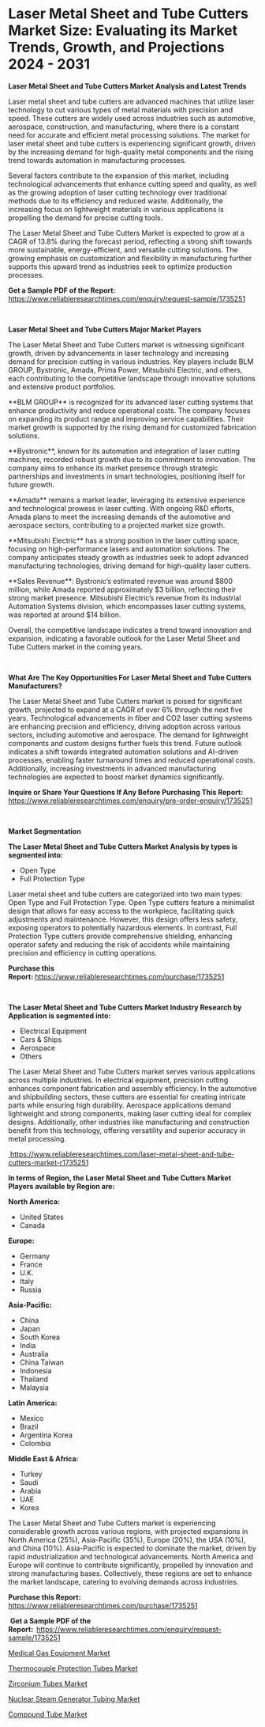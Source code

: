 <p><h1>Laser Metal Sheet and Tube Cutters Market Size: Evaluating its Market Trends, Growth, and Projections 2024 - 2031</h1></p><p><strong>Laser Metal Sheet and Tube Cutters Market Analysis and Latest Trends</strong></p>
<p><p>Laser metal sheet and tube cutters are advanced machines that utilize laser technology to cut various types of metal materials with precision and speed. These cutters are widely used across industries such as automotive, aerospace, construction, and manufacturing, where there is a constant need for accurate and efficient metal processing solutions. The market for laser metal sheet and tube cutters is experiencing significant growth, driven by the increasing demand for high-quality metal components and the rising trend towards automation in manufacturing processes.</p><p>Several factors contribute to the expansion of this market, including technological advancements that enhance cutting speed and quality, as well as the growing adoption of laser cutting technology over traditional methods due to its efficiency and reduced waste. Additionally, the increasing focus on lightweight materials in various applications is propelling the demand for precise cutting tools. </p><p>The Laser Metal Sheet and Tube Cutters Market is expected to grow at a CAGR of 13.8% during the forecast period, reflecting a strong shift towards more sustainable, energy-efficient, and versatile cutting solutions. The growing emphasis on customization and flexibility in manufacturing further supports this upward trend as industries seek to optimize production processes.</p></p>
<p><strong>Get a Sample PDF of the Report:&nbsp;</strong> <a href="https://www.reliableresearchtimes.com/enquiry/request-sample/1735251?utm_campaign=1393&utm_medium=2&utm_source=Github&utm_content=ia&utm_term=08102024&utm_id=laser-metal-sheet-and-tube-cutters">https://www.reliableresearchtimes.com/enquiry/request-sample/1735251</a></p>
<p>&nbsp;</p>
<p><strong>Laser Metal Sheet and Tube Cutters Major Market Players</strong></p>
<p><p>The Laser Metal Sheet and Tube Cutters market is witnessing significant growth, driven by advancements in laser technology and increasing demand for precision cutting in various industries. Key players include BLM GROUP, Bystronic, Amada, Prima Power, Mitsubishi Electric, and others, each contributing to the competitive landscape through innovative solutions and extensive product portfolios.</p><p>**BLM GROUP** is recognized for its advanced laser cutting systems that enhance productivity and reduce operational costs. The company focuses on expanding its product range and improving service capabilities. Their market growth is supported by the rising demand for customized fabrication solutions.</p><p>**Bystronic**, known for its automation and integration of laser cutting machines, recorded robust growth due to its commitment to innovation. The company aims to enhance its market presence through strategic partnerships and investments in smart technologies, positioning itself for future growth.</p><p>**Amada** remains a market leader, leveraging its extensive experience and technological prowess in laser cutting. With ongoing R&D efforts, Amada plans to meet the increasing demands of the automotive and aerospace sectors, contributing to a projected market size growth.</p><p>**Mitsubishi Electric** has a strong position in the laser cutting space, focusing on high-performance lasers and automation solutions. The company anticipates steady growth as industries seek to adopt advanced manufacturing technologies, driving demand for high-quality laser cutters.</p><p>**Sales Revenue**: Bystronic’s estimated revenue was around $800 million, while Amada reported approximately $3 billion, reflecting their strong market presence. Mitsubishi Electric’s revenue from its Industrial Automation Systems division, which encompasses laser cutting systems, was reported at around $14 billion.</p><p>Overall, the competitive landscape indicates a trend toward innovation and expansion, indicating a favorable outlook for the Laser Metal Sheet and Tube Cutters market in the coming years.</p></p>
<p>&nbsp;</p>
<p><strong>What Are The Key Opportunities For Laser Metal Sheet and Tube Cutters Manufacturers?</strong></p>
<p><p>The Laser Metal Sheet and Tube Cutters market is poised for significant growth, projected to expand at a CAGR of over 6% through the next five years. Technological advancements in fiber and CO2 laser cutting systems are enhancing precision and efficiency, driving adoption across various sectors, including automotive and aerospace. The demand for lightweight components and custom designs further fuels this trend. Future outlook indicates a shift towards integrated automation solutions and AI-driven processes, enabling faster turnaround times and reduced operational costs. Additionally, increasing investments in advanced manufacturing technologies are expected to boost market dynamics significantly.</p></p>
<p><strong>Inquire or Share Your Questions If Any Before Purchasing This Report:</strong> <a href="https://www.reliableresearchtimes.com/enquiry/pre-order-enquiry/1735251?utm_campaign=1393&utm_medium=2&utm_source=Github&utm_content=ia&utm_term=08102024&utm_id=laser-metal-sheet-and-tube-cutters">https://www.reliableresearchtimes.com/enquiry/pre-order-enquiry/1735251</a></p>
<p>&nbsp;</p>
<p><strong>Market Segmentation</strong></p>
<p><strong>The Laser Metal Sheet and Tube Cutters Market Analysis by types is segmented into:</strong></p>
<p><ul><li>Open Type</li><li>Full Protection Type</li></ul></p>
<p><p>Laser metal sheet and tube cutters are categorized into two main types: Open Type and Full Protection Type. Open Type cutters feature a minimalist design that allows for easy access to the workpiece, facilitating quick adjustments and maintenance. However, this design offers less safety, exposing operators to potentially hazardous elements. In contrast, Full Protection Type cutters provide comprehensive shielding, enhancing operator safety and reducing the risk of accidents while maintaining precision and efficiency in cutting operations.</p></p>
<p><strong>Purchase this Report:&nbsp;</strong><a href="https://www.reliableresearchtimes.com/purchase/1735251?utm_campaign=1393&utm_medium=2&utm_source=Github&utm_content=ia&utm_term=08102024&utm_id=laser-metal-sheet-and-tube-cutters">https://www.reliableresearchtimes.com/purchase/1735251</a></p>
<p>&nbsp;</p>
<p><strong>The Laser Metal Sheet and Tube Cutters Market Industry Research by Application is segmented into:</strong></p>
<p><ul><li>Electrical Equipment</li><li>Cars & Ships</li><li>Aerospace</li><li>Others</li></ul></p>
<p><p>The Laser Metal Sheet and Tube Cutters market serves various applications across multiple industries. In electrical equipment, precision cutting enhances component fabrication and assembly efficiency. In the automotive and shipbuilding sectors, these cutters are essential for creating intricate parts while ensuring high durability. Aerospace applications demand lightweight and strong components, making laser cutting ideal for complex designs. Additionally, other industries like manufacturing and construction benefit from this technology, offering versatility and superior accuracy in metal processing.</p></p>
<p><a href="https://www.reliableresearchtimes.com/laser-metal-sheet-and-tube-cutters-market-r1735251?utm_campaign=1393&utm_medium=2&utm_source=Github&utm_content=ia&utm_term=08102024&utm_id=laser-metal-sheet-and-tube-cutters">&nbsp;https://www.reliableresearchtimes.com/laser-metal-sheet-and-tube-cutters-market-r1735251</a></p>
<p><strong>In terms of Region, the Laser Metal Sheet and Tube Cutters Market Players available by Region are:</strong></p>
<p>
    <p> <strong> North America: </strong>
        <ul>
            <li>United States</li>
            <li>Canada</li>
        </ul>
        </p> 
    <p> <strong> Europe: </strong>
        <ul>
            <li>Germany</li>
            <li>France</li>
            <li>U.K.</li>
            <li>Italy</li>
            <li>Russia</li>
        </ul>
        </p> 
    <p> <strong> Asia-Pacific: </strong>
        <ul>
            <li>China</li>
            <li>Japan</li>
            <li>South Korea</li>
            <li>India</li>
            <li>Australia</li>
            <li>China Taiwan</li>
            <li>Indonesia</li>
            <li>Thailand</li>
            <li>Malaysia</li>
        </ul>
        </p> 
    <p> <strong> Latin America: </strong>
        <ul>
            <li>Mexico</li>
            <li>Brazil</li>
            <li>Argentina Korea</li>
            <li>Colombia</li>
        </ul>
        </p> 
    <p> <strong> Middle East & Africa: </strong>
        <ul>
            <li>Turkey</li>
            <li>Saudi</li>
            <li>Arabia</li>
            <li>UAE</li>
            <li>Korea</li>
        </ul>
    </p>
    </p>
<p><p>The Laser Metal Sheet and Tube Cutters market is experiencing considerable growth across various regions, with projected expansions in North America (25%), Asia-Pacific (35%), Europe (20%), the USA (10%), and China (10%). Asia-Pacific is expected to dominate the market, driven by rapid industrialization and technological advancements. North America and Europe will continue to contribute significantly, propelled by innovation and strong manufacturing bases. Collectively, these regions are set to enhance the market landscape, catering to evolving demands across industries.</p></p>
<p><strong>Purchase this Report: </strong><a href="https://www.reliableresearchtimes.com/purchase/1735251?utm_campaign=1393&utm_medium=2&utm_source=Github&utm_content=ia&utm_term=08102024&utm_id=laser-metal-sheet-and-tube-cutters">https://www.reliableresearchtimes.com/purchase/1735251</a></p>
<p>&nbsp;<strong>Get a Sample PDF of the Report:&nbsp;&nbsp;</strong><a href="https://www.reliableresearchtimes.com/enquiry/request-sample/1735251?utm_campaign=1393&utm_medium=2&utm_source=Github&utm_content=ia&utm_term=08102024&utm_id=laser-metal-sheet-and-tube-cutters">https://www.reliableresearchtimes.com/enquiry/request-sample/1735251</a></p>
<p><strong></strong></p>
<p><p><a href="https://www.linkedin.com/pulse/global-medical-gas-equipment-market-size-trends-analysis-regional-dqkjc?utm_campaign=1393&utm_medium=2&utm_source=Github&utm_content=ia&utm_term=08102024&utm_id=laser-metal-sheet-and-tube-cutters">Medical Gas Equipment Market</a></p><p><a href="https://www.linkedin.com/pulse/thermocouple-protection-tubes-market-size-type-mullitecorundumhigh-q3cge?utm_campaign=1393&utm_medium=2&utm_source=Github&utm_content=ia&utm_term=08102024&utm_id=laser-metal-sheet-and-tube-cutters">Thermocouple Protection Tubes Market</a></p><p><a href="https://www.linkedin.com/pulse/digital-transformation-zirconium-tubes-industry-market-i6q5c?utm_campaign=1393&utm_medium=2&utm_source=Github&utm_content=ia&utm_term=08102024&utm_id=laser-metal-sheet-and-tube-cutters">Zirconium Tubes Market</a></p><p><a href="https://www.linkedin.com/pulse/global-perspectives-nuclear-steam-generator-tubing-market-hk7cc?utm_campaign=1393&utm_medium=2&utm_source=Github&utm_content=ia&utm_term=08102024&utm_id=laser-metal-sheet-and-tube-cutters">Nuclear Steam Generator Tubing Market</a></p><p><a href="https://www.linkedin.com/pulse/compound-tube-market-size-segmentation-trends-growth-analysis-e3bye?utm_campaign=1393&utm_medium=2&utm_source=Github&utm_content=ia&utm_term=08102024&utm_id=laser-metal-sheet-and-tube-cutters">Compound Tube Market</a></p></p>